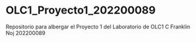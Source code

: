# OLC1_Proyecto1_202200089
Repositorio para albergar el Proyecto 1 del Laboratorio de OLC1 C Franklin Noj 202200089
